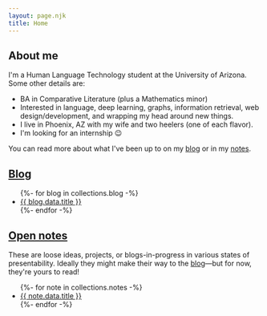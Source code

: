 ```yaml
---
layout: page.njk
title: Home
---
```

## About me
<div class="cblock">

I'm a Human Language Technology student at the University of Arizona. Some other details are:
- BA in Comparative Literature (plus a Mathematics minor)
- Interested in language, deep learning, graphs, information retrieval, web design/development, and wrapping my head around new things. 
- I live in Phoenix, AZ with my wife and two heelers (one of each flavor).
- I'm looking for an internship 😉

You can read more about what I've been up to on my [blog](/blog) or in my [notes](/notes).

</div>

<h2><a class="hidden" href="/blog">Blog</a></h2>
<div class="cblock">

<ul>
{%- for blog in collections.blog -%}
  <li><a href="{{ blog.url }}">{{ blog.data.title }}</a></li>
{%- endfor -%}
</ul>
</div>

<h2><a class="hidden" href="/notes">Open notes</a></h2>
<div class="cblock">

These are loose ideas, projects, or blogs-in-progress in various states of presentability. Ideally they might make their way to the [blog](/blog)—but for now, they're yours to read!
<ul>
{%- for note in collections.notes -%}
  <li><a href="{{ note.url }}">{{ note.data.title }}</a></li>
{%- endfor -%}
</ul>
</div>